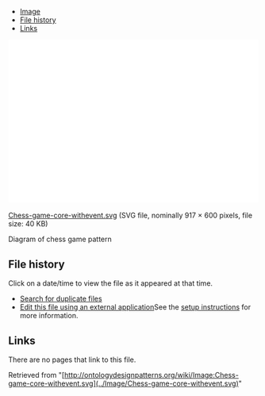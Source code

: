 * [Image](../Image/Chess-game-core-withevent.svg#file)
* [File history](../Image/Chess-game-core-withevent.svg#filehistory)
* [Links](../Image/Chess-game-core-withevent.svg#filelinks)

[![Image:Chess-game-core-withevent.svg](../images/thumb/d/de/Chess-game-core-withevent.svg/800px-Chess-game-core-withevent.svg.png)](../images/d/de/Chess-game-core-withevent.svg)  

[Chess-game-core-withevent.svg](../images/d/de/Chess-game-core-withevent.svg "Chess-game-core-withevent.svg")‎  (SVG file, nominally 917 × 600 pixels, file size: 40 KB)




Diagram of chess game pattern




## File history

Click on a date/time to view the file as it appeared at that time.



  
* [Search for duplicate files](http://ontologydesignpatterns.org/wiki/Special:FileDuplicateSearch/Chess-game-core-withevent.svg "Special:FileDuplicateSearch/Chess-game-core-withevent.svg")
* [Edit this file using an external application](http://ontologydesignpatterns.org/wiki/index.php?title=Image:Chess-game-core-withevent.svg&action=edit&externaledit=true&mode=file "Image:Chess-game-core-withevent.svg")See the [setup instructions](http://www.mediawiki.org/wiki/Manual:External_editors "http://www.mediawiki.org/wiki/Manual:External_editors") for more information.

## Links



There are no pages that link to this file.




Retrieved from "[http://ontologydesignpatterns.org/wiki/Image:Chess-game-core-withevent.svg](../Image/Chess-game-core-withevent.svg)"